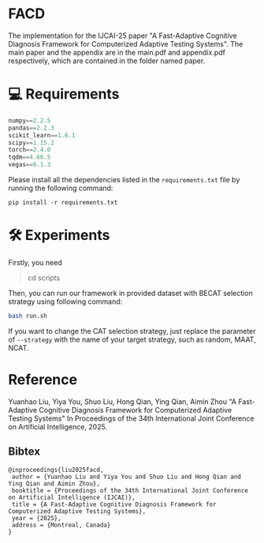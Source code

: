 # FACD

The implementation for the IJCAI-25 paper "A Fast-Adaptive Cognitive Diagnosis Framework for Computerized Adaptive Testing Systems". The main paper and the appendix are in the main.pdf and appendix.pdf respectively, which are contained in the folder named paper.

# 💻 Requirements	

```python
numpy==2.2.5
pandas==2.2.3
scikit_learn==1.6.1
scipy==1.15.2
torch==2.4.0
tqdm==4.66.5
vegas==6.1.3
```
Please install all the dependencies listed in the `requirements.txt` file by running the following command:

```shell
pip install -r requirements.txt
```

# 🛠️ Experiments

Firstly, you need

> cd scripts

Then, you can run our framework in provided dataset with BECAT selection strategy using following command:

```bash
bash run.sh
```

If you want to change the CAT selection strategy, just replace the parameter of `--strategy` with the name of your target strategy, such as random, MAAT, NCAT.

# Reference

Yuanhao Liu, Yiya You, Shuo Liu, Hong Qian, Ying Qian, Aimin Zhou "A Fast-Adaptive Cognitive Diagnosis Framework for Computerized Adaptive Testing Systems" In Proceedings of the 34th International Joint Conference on Artificial Intelligence, 2025.

## Bibtex
```
@inproceedings{liu2025facd,
 author = {Yuanhao Liu and Yiya You and Shuo Liu and Hong Qian and Ying Qian and Aimin Zhou},
 booktitle = {Proceedings of the 34th International Joint Conference on Artificial Intelligence (IJCAI)},
 title = {A Fast-Adaptive Cognitive Diagnosis Framework for Computerized Adaptive Testing Systems},
 year = {2025},
 address = {Montreal, Canada}
}
```
